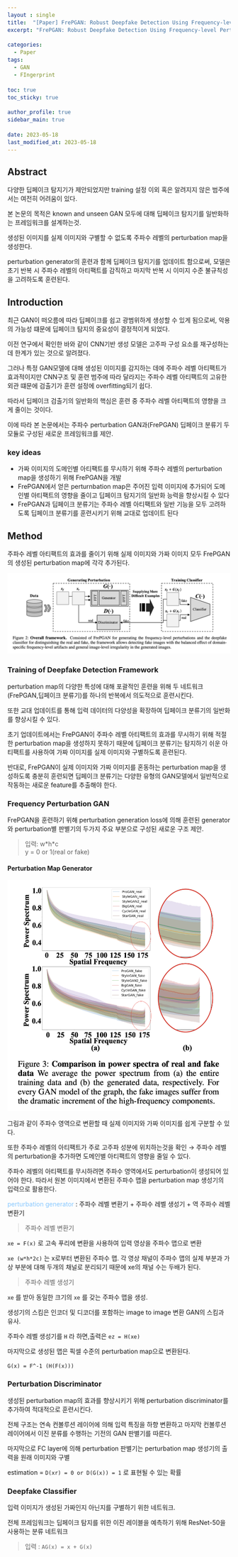```yaml
---
layout : single
title:  "[Paper] FrePGAN: Robust Deepfake Detection Using Frequency-level Perturbations"
excerpt: "FrePGAN: Robust Deepfake Detection Using Frequency-level Perturbations 논문 정리"

categories:
  - Paper
tags:
  - GAN
  - FIngerprint

toc: true
toc_sticky: true

author_profile: true
sidebar_main: true

date: 2023-05-18
last_modified_at: 2023-05-18
---
```


  

## Abstract

다양한 딥페이크 탐지기가 제안되었지만 training 설정 이외 혹은 알려지지 않은 범주에서는 여전히 어려움이 있다.

본 논문의 목적은 known and unseen GAN 모두에 대해 딥페이크 탐지기를 일반화하는 프레임워크를 설계하는것.

생성된 이미지를 실제 이미지와 구별할 수 없도록 주파수 레벨의 perturbation map을 생성한다.

perturbation generator의 훈련과 함께 딥페이크 탐지기를 업데이트 함으로써, 모델은 초기 반복 시 주파수 레벨의 아티팩트를 감직하고 마지막 반복 시 이미지 수준 불규칙성을 고려하도록 훈련된다.

  

## Introduction

최근 GAN이 떠오름에 따라 딥페이크를 쉽고 광범위하게 생성할 수 있게 됨으로써, 악용의 가능성 떄문에 딥페이크 탐지의 중요성이 결정적이게 되었다.

이전 연구에서 확인한 바와 같이 CNN기반 생성 모델은 고주파 구성 요소를 재구성하는 데 한계가 있는 것으로 알려졌다.

그러나 특정 GAN모델에 대해 생성된 이미지를 감지하는 데에 주파수 레벨 아티팩트가 효과적이지만 CNN구조 및 훈련 범주에 따라 달라지는 주파수 레벨 아티팩트의 고유한 외관 떄문에 검출기가 훈련 설정에 overfitting되기 쉽다.

따라서 딥페이크 검출기의 일반화의 핵심은 훈련 중 주파수 레벨 아티팩트의 영향을 크게 줄이는 것이다.

  

이에 따라 본 논문에서는 주파수 perturbation GAN과(FrePGAN) 딥페이크 분류기 두 모듈로 구성된 새로운 프레임워크를 제안.

  

### key ideas

- 가짜 이미지의 도메인별 아티팩트를 무시하기 위해 주파수 레벨의 perturbation map을 생성하기 위해 FrePGAN을 개발
- FrePGAN에서 얻은 perturnbation map은 주어진 입력 이미지에 추가되어 도메인별 아티팩트의 영향을 줄이고 딥페이크 탐지기의 일반화 능력을 향상시킬 수 있다
- FrePGAN과 딥페이크 분류기는 주파수 레벨 아티팩트와 일반 기능을 모두 고려하도록 딥페이크 분류기를 훈련시키기 위해 교대로 업데이트 된다

  

## Method

주파수 레벨 아티팩트의 효과를 줄이기 위해 실제 이미지와 가짜 이미지 모두 FrePGAN의 생성된 perturbation map에 각각 추가된다.

<p align="center"><img src="/assets/images/Paper/FrepGAN/figure_1.png"></p>

  

### Training of Deepfake Detection Framework

perturbation map의 다양한 특성에 대해 포괄적인 훈련을 위해 두 네트워크(FrePGAN,딥페이크 분류기)를 하나의 반복에서 의도적으로 훈련시킨다.

또한 교대 업데이트를 통해 입력 데이터의 다양성을 확장하여 딥페이크 분류기의 일반화를 향상시킬 수 있다.

초기 업데이트에서는 FrePGAN이 주파수 레벨 아티팩트의 효과를 무시하기 위해 적절한 perturbation map을 생성하지 못하기 때문에 딥페이크 분류기는 탐지하기 쉬운 아티팩트를 사용하여 가짜 이미지를 실제 이미지와 구별하도록 훈련된다.

반대로, FrePGAN이 실제 이미지와 가짜 이미지를 혼동하는 perturbation map을 생성하도록 충분히 훈련되면 딥페이크 분류기는 다양한 유형의 GAN모델에서 일반적으로 작동하는 새로운 feature를 추출해야 한다.

  

### Frequency Perturbation GAN

FrePGAN을 훈련하기 위해 perturbation generation loss에 의해 훈련된 generator와 perturbation별 판별기의 두가지 주요 부분으로 구성된 새로운 구조 제안.

> 입력: w\*h\*c  
> y = 0 or 1(real or fake)  



#### Perturbation Map Generator

<p align="center"><img src="/assets/images/Paper/FrepGAN/figure_2.png"></p>

그림과 같이 주파수 영역으로 변환할 때 실제 이미지와 가짜 이미지를 쉽게 구분할 수 있다.

또한 주파수 레벨의 아티팩트가 주로 고주파 성분에 위치하는것을 확인 → 주파수 레벨의 perturbation을 추가하면 도메인별 아티팩트의 영향을 줄일 수 있다.

주파수 레벨의 아티팩트를 무시하려면 주파수 영역에서도 perturbation이 생성되어 있어야 한다. 따라서 원본 이미지에서 변환된 주파수 맵을 perturbation map 생성기의 입력으로 활용한다.

<span style="color: #88c8ff">perturbation generator</span> : 주파수 레벨 변환기 + 주파수 레벨 생성기 + 역 주파수 레벨 변환기

> 주파수 레벨 변환기

`xe = F(x)` 로 고속 푸리에 변환을 사용하여 입력 영상을 주파수 맵으로 변환

`xe (w*h*2c)` 는 x로부터 변환된 주파수 맵. 각 영상 채널이 주파수 맵의 실제 부분과 가상 부분에 대해 두개의 채널로 분리되기 때문에 xe의 채널 수는 두배가 된다.

> 주파수 레벨 생성기  

`xe` 를 받아 동일한 크기의 `xe` 를 갖는 주파수 맵을 생성.

생성기의 스킴은 인코더 및 디코더를 포함하는 image to image 변환 GAN의 스킴과 유사.

주파수 레벨 생성기를 `H` 라 하면,출력은 `ez = H(xe)` 

마지막으로 생성된 맵은 픽셀 수준의 perturbation map으로 변환된다.

  

`G(x) = F^-1 (H(F(x)))` 

  

### Perturbation Discriminator

생성된 perturbation map의 효과를 향상시키기 위해 perturbation discriminator를 추가하여 적대적으로 훈련시킨다.

전체 구조는 연속 컨볼루션 레이어에 의해 입력 특징을 하향 변환하고 마지막 컨볼루션 레이어에서 이진 분류를 수행하는 기전의 GAN 판별기를 따른다.

마지막으로 FC layer에 의해 perturbation 판별기는 perturbation map 생성기의 출력을 원래 이미지와 구별

estimation = `D(xr) = 0 or D(G(x)) = 1` 로 표현될 수 있는 확률

  

### Deepfake Classifier

입력 이미지가 생성된 가짜인지 아닌지를 구별하기 위한 네트워크.

전체 프레임워크는 딥페이크 탐지를 위한 이진 레이블을 예측하기 위해 ResNet-50을 사용하는 분류 네트워크

  

> 입력 : `AG(x) = x + G(x)`